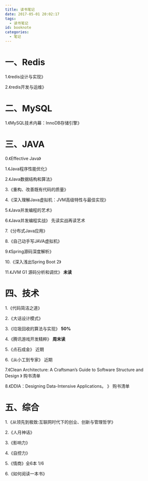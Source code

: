 ```yaml
---
title: 读书笔记
date: 2017-05-01 20:02:17
tags:
  - 读书笔记
id: booknote
categories:
  - 笔记
---
```


# 一、Redis

1.《redis设计与实现》

2.《redis开发与运维》

<!--more-->

# 二、MySQL

1.《MySQL技术内幕：InnoDB存储引擎》

# 三、JAVA

0.《Effective Java》

1.《Java程序性能优化》

2.《Java数据结构和算法》

3.《重构、改善既有代码的质量》

4.《深入理解Java虚拟机：JVM高级特性与最佳实现》

5.《Java并发编程的艺术》

6.《Java并发编程实战》  先读实战再读艺术

7.《分布式Java应用》

8.《自己动手写JAVA虚拟机》 

9.《Spring源码深度解析》

10.《深入浅出Spring Boot 2》

11.《JVM G1 源码分析和调优》 **未读**

# 四、技术

1.《代码简洁之道》

2.《大话设计模式》

3.《垃圾回收的算法与实现》 **50%**

4.《腾讯游戏开发精粹》 **周末读**

5.《点石成金》 近期

6.《从小工到专家》 近期

7.《Clean Architecture: A Craftsman’s Guide to Software Structure and Design 》 购书清单

8.《DDIA：Designing Data-Intensive Applications。 》 购书清单

# 五、综合

1.《从领先到极致:互联网时代下的创业、创新与管理哲学》

2.《人月神话》

3.《影响力》

4.《自控力》

5.《情商》全6本 1/6

6.《如何阅读一本书》

